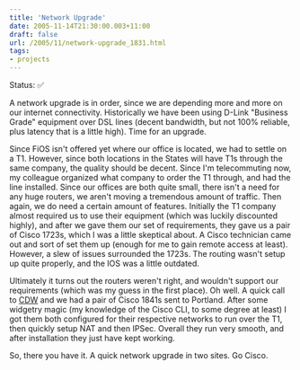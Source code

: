 ```yaml
---
title: 'Network Upgrade'
date: 2005-11-14T21:30:00.003+11:00
draft: false
url: /2005/11/network-upgrade_1831.html
tags: 
- projects
---
```


Status:  ✅ 
  

A network upgrade is in order, since we are depending more and more on our internet connectivity. Historically we have been using D-Link "Business Grade" equipment over DSL lines (decent bandwidth, but not 100% reliable, plus latency that is a little high). Time for an upgrade.

Since FiOS isn't offered yet where our office is located, we had to settle on a T1. However, since both locations in the States will have T1s through the same company, the quality should be decent. Since I'm telecommuting now, my colleague organized what company to order the T1 through, and had the line installed. Since our offices are both quite small, there isn't a need for any huge routers, we aren't moving a tremendous amount of traffic. Then again, we do need a certain amount of features. Initially the T1 company almost required us to use their equipment (which was luckily discounted highly), and after we gave them our set of requirements, they gave us a pair of Cisco 1723s, which I was a little skeptical about. A Cisco technician came out and sort of set them up (enough for me to gain remote access at least). However, a slew of issues surrounded the 1723s. The routing wasn't setup up quite properly, and the IOS was a little outdated.

Ultimately it turns out the routers weren't right, and wouldn't support our requirements (which was my guess in the first place). Oh well. A quick call to [CDW](http://www.cdw.com) and we had a pair of Cisco 1841s sent to Portland. After some widgetry magic (my knowledge of the Cisco CLI, to some degree at least) I got them both configured for their respective networks to run over the T1, then quickly setup NAT and then IPSec. Overall they run very smooth, and after installation they just have kept working.

So, there you have it. A quick network upgrade in two sites. Go Cisco.
